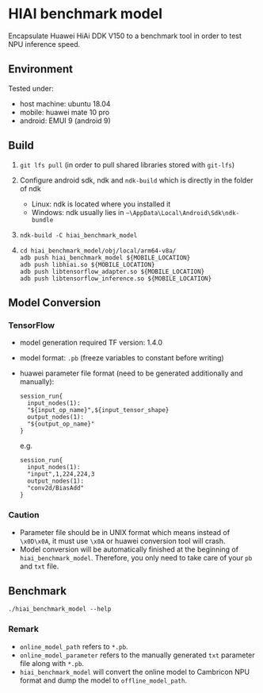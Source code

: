 # HIAI benchmark model

Encapsulate Huawei HiAi DDK V150 to a benchmark tool in order to test NPU inference speed.

## Environment

Tested under:

- host machine: ubuntu 18.04
- mobile: huawei mate 10 pro
- android: EMUI 9 (android 9)

## Build

1. `git lfs pull` (in order to pull shared libraries stored with  `git-lfs`)

2. Configure android sdk, ndk and `ndk-build` which is directly in the folder of ndk
   - Linux: ndk is located where you installed it
   - Windows: ndk usually lies in `~\AppData\Local\Android\Sdk\ndk-bundle`
   
3. `ndk-build -C hiai_benchmark_model`

4. ```
   cd hiai_benchmark_model/obj/local/arm64-v8a/
   adb push hiai_benchmark_model ${MOBILE_LOCATION}
   adb push libhiai.so ${MOBILE_LOCATION}
   adb push libtensorflow_adapter.so ${MOBILE_LOCATION}
   adb push libtensorflow_inference.so ${MOBILE_LOCATION}
   ```

## Model Conversion

### TensorFlow

- model generation required TF version: 1.4.0

- model format: `.pb` (freeze variables to constant before writing)

- huawei parameter file format (need to be generated additionally and manually):

  ```
  session_run{
    input_nodes(1):
    "${input_op_name}",${input_tensor_shape}
    output_nodes(1):
    "${output_op_name}"
  }
  ```

  e.g.

  ```
  session_run{
    input_nodes(1):
    "input",1,224,224,3
    output_nodes(1):
    "conv2d/BiasAdd"
  }
  ```

### Caution

- Parameter file should be in UNIX format which means instead of `\x0D\x0A`, it must use `\x0A` or huawei conversion tool will crash.
- Model conversion will be automatically finished at the beginning of `hiai_benchmark_model`. Therefore, you only need to take care of your `pb` and `txt` file.

## Benchmark

`./hiai_benchmark_model --help`

### Remark

- `online_model_path` refers to `*.pb`.
- `online_model_parameter` refers to the manually  generated `txt` parameter file along with `*.pb`.
- `hiai_benchmark_model` will convert the online model to Cambricon NPU format and dump the model to `offline_model_path`.
